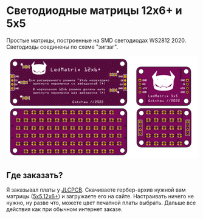 # Светодиодные матрицы 12x6+ и 5x5

Простые матрицы, построенные на SMD светодиодах WS2812 2020. Светодиоды соединены по схеме "зигзаг".

<img src="pics\ledmatrix.png" style="zoom:50%;" />

## Где заказать?
Я заказывал платы у [JLCPCB](https://jlcpcb.com/GCU). Скачиваете гербер-архив нужной вам матрицы ([5x5](gerber/Gerber_LedMatrix5x5_201222.zip),[12x6+](gerber/Gerber_LedMatrix12x6_201222.zip)) и загружаете его на сайте. Настраивать ничего не нужно, ну разве что, можете цвет печатной платы выбрать. Дальше все действия как при обычном интернет заказе.

